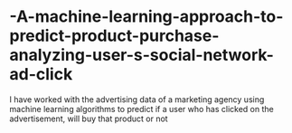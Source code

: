 # -A-machine-learning-approach-to-predict-product-purchase-analyzing-user-s-social-network-ad-click
I have worked with the advertising data of a marketing agency using machine learning algorithms to predict if a user who has clicked on the advertisement, will buy that product or not
